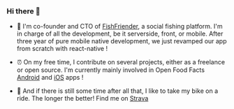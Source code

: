 ### Hi there 👋
- 🎣  I'm co-founder and CTO of [FishFriender](https://www.fishfriender.com/users/V19R97C1-), a social fishing platform. I'm in charge of all the development, be it serverside, front, or mobile. After three year of pure mobile native development, we just revamped our app from scratch with react-native !

- ⏰  On my free time, I contribute on several projects, either as a freelance or open source. I'm currently mainly involved in Open Food Facts [Android](https://github.com/openfoodfacts/openfoodfacts-androidapp) and [iOS](https://github.com/openfoodfacts/openfoodfacts-ios) apps !

- 🚴  And if there is still some time after all that, I like to take my bike on a ride. The longer the better! Find me on [Strava](https://www.strava.com/athletes/pauriach)

<!--
**philippeauriach/philippeauriach** is a ✨ _special_ ✨ repository because its `README.md` (this file) appears on your GitHub profile.

Here are some ideas to get you started:

- 🔭 I’m currently working on ...
- 🌱 I’m currently learning ...
- 👯 I’m looking to collaborate on ...
- 🤔 I’m looking for help with ...
- 💬 Ask me about ...
- 📫 How to reach me: ...
- 😄 Pronouns: ...
- ⚡ Fun fact: ...
-->
